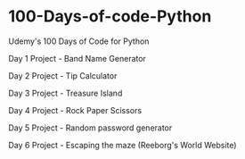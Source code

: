 # 100-Days-of-code-Python
Udemy's 100 Days of Code for Python 

Day 1 Project - Band Name Generator

Day 2 Project - Tip Calculator

Day 3 Project - Treasure Island

Day 4 Project - Rock Paper Scissors

Day 5 Project - Random password generator

Day 6 Project - Escaping the maze (Reeborg's World Website)
